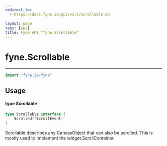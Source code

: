 ```yaml
---
redirect_to:
  - https://docs.fyne.io/api/v1.4/scrollable.md

layout: page
tags: [api]
title: Fyne API "fyne.Scrollable"
---
```



# fyne.Scrollable
---
```go
import "fyne.io/fyne"
```

## Usage

#### type Scrollable

```go
type Scrollable interface {
	Scrolled(*ScrollEvent)
}
```

Scrollable describes any CanvasObject that can also be scrolled. This is mostly used to implement the widget.ScrollContainer.
